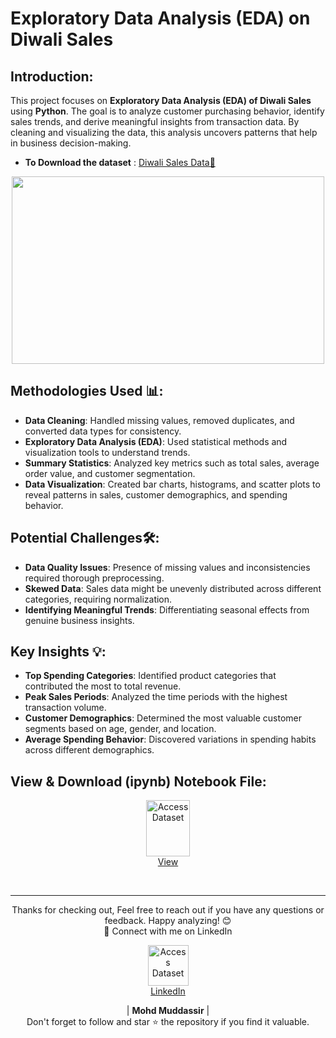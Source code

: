 # Exploratory Data Analysis (EDA) on Diwali Sales 

## Introduction: 
This project focuses on **Exploratory Data Analysis (EDA) of Diwali Sales** using **Python**. The goal is to analyze customer purchasing behavior, identify sales trends, and derive meaningful insights from transaction data. By cleaning and visualizing the data, this analysis uncovers patterns that help in business decision-making.

- **To Download the dataset** : [Diwali Sales Data🔗](https://github.com/mohd-muddassir99/Python-Data-Analysis-Projects/blob/93b181f09ade261aab863b57923be53121d8dc1f/Exploratory%20Data%20Analysis%20of%20%20Diwali%20Sales/Diwali%20Sales%20Data.csv)


<div align="center">
    <img src="https://mavenanalyticsio-upload-bucket-prod.s3.us-west-2.amazonaws.com/199907949/projects/e7eaede6-df42-425c-a174-30192ac3501d.jpg" width="500px" height="300px">
</div> 

## Methodologies Used 📊:
- **Data Cleaning**: Handled missing values, removed duplicates, and converted data types for consistency.
- **Exploratory Data Analysis (EDA)**: Used statistical methods and visualization tools to understand trends.
- **Summary Statistics**: Analyzed key metrics such as total sales, average order value, and customer segmentation.
- **Data Visualization**: Created bar charts, histograms, and scatter plots to reveal patterns in sales, customer demographics, and spending behavior.

## Potential Challenges🛠:
- **Data Quality Issues**: Presence of missing values and inconsistencies required thorough preprocessing.
- **Skewed Data**: Sales data might be unevenly distributed across different categories, requiring normalization.
- **Identifying Meaningful Trends**: Differentiating seasonal effects from genuine business insights.

## Key Insights 💡:
- **Top Spending Categories**: Identified product categories that contributed the most to total revenue.
- **Peak Sales Periods**: Analyzed the time periods with the highest transaction volume.
- **Customer Demographics**: Determined the most valuable customer segments based on age, gender, and location.
- **Average Spending Behavior**: Discovered variations in spending habits across different demographics.
  
## View & Download (ipynb) Notebook File:

<p align="center">
    <a href="https://github.com/mohd-muddassir99/Python-Data-Analysis-Projects/blob/68b9855a951d57f063330c7a04e9f7acee08a787/Exploratory%20Data%20Analysis%20of%20%20Diwali%20Sales/Exploratory%20data%20Analysis%20Project.ipynb">
        <img src="https://upload.wikimedia.org/wikipedia/commons/thumb/3/38/Jupyter_logo.svg/1200px-Jupyter_logo.svg.png" width="70px" height="90px" alt="Access Dataset"><br>
        View
    </a>
</p> <br>

---

<div align="center">
Thanks for checking out, Feel free to reach out if you have any questions or feedback. Happy analyzing! 😊<br>
 🔗 Connect with me on LinkedIn 
 
  <p align="center">
    <a href="https://www.linkedin.com/in/mohd-muddassir99/">
        <img src="https://upload.wikimedia.org/wikipedia/commons/thumb/c/ca/LinkedIn_logo_initials.png/640px-LinkedIn_logo_initials.png" width="65px" alt="Access Dataset"><br>
        LinkedIn
    </a>

   | **Mohd Muddassir** | </a> <br>
Don't forget to follow and star ⭐ the repository if you find it valuable.
</div>


